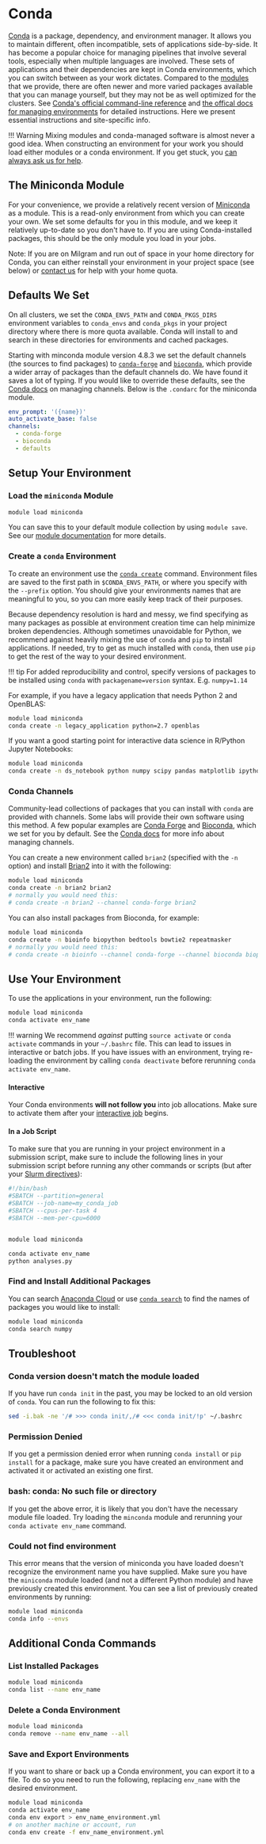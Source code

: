 # Conda

[Conda](https://conda.io/projects/conda/en/latest/index.html) is a package, dependency, and environment manager. It allows you to maintain different, often incompatible, sets of applications side-by-side. It has become a popular choice for managing pipelines that involve several tools, especially when multiple languages are involved. These sets of applications and their dependencies are kept in Conda environments, which you can switch between as your work dictates. Compared to the [modules](/clusters-at-yale/applications/modules) that we provide, there are often newer and more varied packages available that you can manage yourself, but they may not be as well optimized for the clusters. See [Conda's official command-line reference](https://docs.conda.io/projects/conda/en/latest/commands.html) and [the offical docs for managing environments](https://docs.conda.io/projects/conda/en/latest/user-guide/tasks/manage-environments.html) for detailed instructions. Here we present essential instructions and site-specific info.

!!! Warning
    Mixing modules and conda-managed software is almost never a good idea. When constructing an environment for your work you should load either modules or a conda environment. If you get stuck, you [can always ask us for help](/#get-help).

## The Miniconda Module

For your convenience, we provide a relatively recent version of [Miniconda](https://conda.io/miniconda.html) as a module. This is a read-only environment from which you can create your own. We set some defaults for you in this module, and we keep it relatively up-to-date so you don't have to. If you are using Conda-installed packages, this should be the only module you load in your jobs.

Note: If you are on Milgram and run out of space in your home directory for Conda, you can either reinstall your environment in your project space (see below) or [contact us](/#web-and-email-support) for help with your home quota.

## Defaults We Set

On all clusters, we set the `CONDA_ENVS_PATH` and `CONDA_PKGS_DIRS` environment variables to `conda_envs` and `conda_pkgs` in your project directory where there is more quota available. Conda will install to and search in these directories for environments and cached packages.

Starting with minconda module version 4.8.3 we set the default channels (the sources to find packages) to [`conda-forge`](https://conda-forge.org/#about) and [`bioconda`](https://bioconda.github.io/), which provide a wider array of packages than the default channels do. We have found it saves a lot of typing. If you would like to override these defaults, see the [Conda docs](https://docs.conda.io/projects/conda/en/latest/user-guide/tasks/manage-channels.html) on managing channels. Below is the `.condarc` for the miniconda module.

``` yaml
env_prompt: '({name})'
auto_activate_base: false
channels:
  - conda-forge
  - bioconda
  - defaults
```

## Setup Your Environment

### Load the `miniconda` Module

``` bash
module load miniconda
```

You can save this to your default module collection by using `module save`. See our [module documentation](/clusters-at-yale/applications/modules) for more details.

### Create a `conda` Environment

To create an environment use the [`conda create`](https://docs.conda.io/projects/conda/en/latest/commands/create.html) command. Environment files are saved to the first path in `$CONDA_ENVS_PATH`, or where you specify with the `--prefix` option. You should give your environments names that are meaningful to you, so you can more easily keep track of their purposes.

Because dependency resolution is hard and messy, we find specifying as many packages as possible at environment creation time can help minimize broken dependencies. Although sometimes unavoidable for Python, we recommend against heavily mixing the use of `conda` and `pip` to install applications. If needed, try to get as much installed with `conda`, then use `pip` to get the rest of the way to your desired environment.

!!! tip
    For added reproducibility and control, specify versions of packages to be installed using `conda` with `packagename=version` syntax. E.g. `numpy=1.14`

For example, if you have a legacy application that needs Python 2 and OpenBLAS:

``` bash
module load miniconda
conda create -n legacy_application python=2.7 openblas
```

If you want a good starting point for interactive data science in R/Python Jupyter Notebooks:

``` bash
module load miniconda
conda create -n ds_notebook python numpy scipy pandas matplotlib ipython jupyter r-irkernel r-ggplot2 r-tidyverse
```

### Conda Channels

Community-lead collections of packages that you can install with `conda` are provided with channels. Some labs will provide their own software using this method. A few popular examples are [Conda Forge](https://conda-forge.org/) and [Bioconda](https://bioconda.github.io/), which we set for you by default. See the [Conda docs](https://docs.conda.io/projects/conda/en/latest/user-guide/tasks/manage-channels.html) for more info about managing channels.

You can create a new environment called `brian2` (specified with the `-n` option) and install [Brian2](http://briansimulator.org/) into it with the following:

``` bash
module load miniconda
conda create -n brian2 brian2
# normally you would need this:
# conda create -n brian2 --channel conda-forge brian2
```

You can also install packages from Bioconda, for example:

``` bash
module load miniconda
conda create -n bioinfo biopython bedtools bowtie2 repeatmasker
# normally you would need this:
# conda create -n bioinfo --channel conda-forge --channel bioconda biopython bedtools bowtie2 repeatmasker
```

## Use Your Environment

To use the applications in your environment, run the following:

``` bash
module load miniconda
conda activate env_name
```

!!! warning
    We recommend _against_ putting `source activate` or `conda activate` commands in  your `~/.bashrc` file. This can lead to issues in interactive or batch jobs. If you have issues with an environment, trying re-loading the environment by calling `conda deactivate` before rerunning `conda activate env_name`.

#### Interactive

Your Conda environments **will not follow you** into job allocations. Make sure to activate them after your [interactive job](/clusters-at-yale/job-scheduling/#interactive-jobs) begins.

#### In a Job Script

To make sure that you are running in your project environment in a submission script, make sure to include the following lines in your submission script before running any other commands or scripts (but after your [Slurm directives](/clusters-at-yale/job-scheduling#directives)):

``` bash
#!/bin/bash
#SBATCH --partition=general
#SBATCH --job-name=my_conda_job
#SBATCH --cpus-per-task 4
#SBATCH --mem-per-cpu=6000


module load miniconda

conda activate env_name
python analyses.py
```

### Find and Install Additional Packages

You can search [Anaconda Cloud](https://anaconda.org/) or use [`conda search`](https://docs.conda.io/projects/conda/en/latest/commands/search.html) to find the names of packages you would like to install:

``` bash
module load miniconda
conda search numpy
```

## Troubleshoot

### Conda version doesn't match the module loaded

If you have run `conda init` in the past, you may be locked to an old version of `conda`. You can run the following to fix this:

``` bash
sed -i.bak -ne '/# >>> conda init/,/# <<< conda init/!p' ~/.bashrc
```

### Permission Denied

If you get a permission denied error when running `conda install` or `pip install` for a package, make sure you have created an environment and activated it or activated an existing one first.

### bash: conda: No such file or directory

If you get the above error, it is likely that you don't have the necessary module file loaded. Try loading the `minconda` module and rerunning your `conda activate env_name` command.

### Could not find environment

This error means that the version of miniconda you have loaded doesn't recognize the environment name you have supplied. Make sure you have the `miniconda` module loaded (and not a different Python module) and have previously created this environment. You can see a list of previously created environments by running:

``` bash
module load miniconda
conda info --envs
```

## Additional Conda Commands

### List Installed Packages

``` bash
module load miniconda
conda list --name env_name
```

### Delete a Conda Environment

``` bash
module load miniconda
conda remove --name env_name --all
```

### Save and Export Environments

If you want to share or back up a Conda environment, you can export it to a file. To do so you need to run the following, replacing `env_name` with the desired environment.

``` bash
module load miniconda
conda activate env_name
conda env export > env_name_environment.yml
# on another machine or account, run
conda env create -f env_name_environment.yml
```

